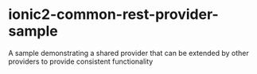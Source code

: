# ionic2-common-rest-provider-sample
A sample demonstrating a shared provider that can be extended by other providers to provide consistent functionality
